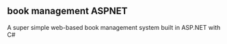## book management ASPNET

A super simple web-based book management system built in ASP.NET with C#
